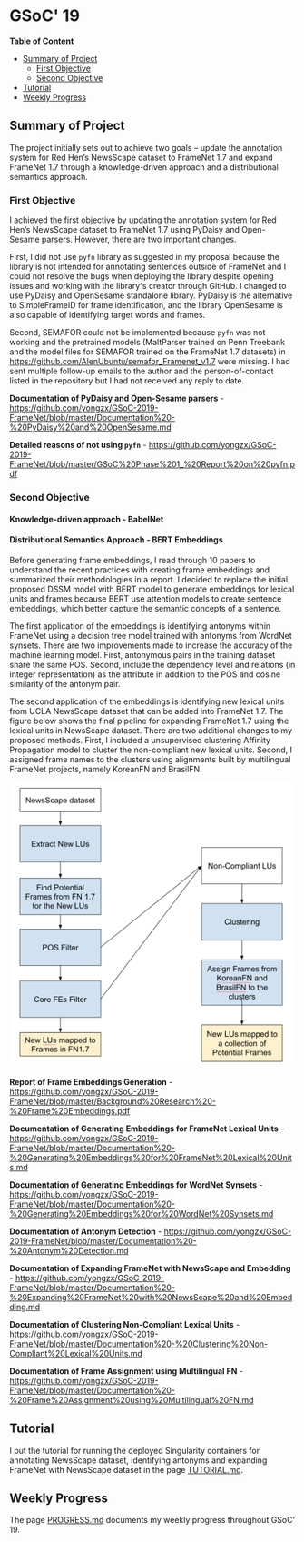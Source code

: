 # GSoC' 19

**Table of Content**
- [Summary of Project](#summary-of-project)
  - [First Objective](#first-objective)
  - [Second Objective](#second-objective)
- [Tutorial](#tutorial)
- [Weekly Progress](#weekly-progress)

## Summary of Project
The project initially sets out to achieve two goals – update the annotation system for Red Hen’s NewsScape dataset to FrameNet 1.7 and expand FrameNet 1.7 through a knowledge-driven approach and a distributional semantics approach. 


### First Objective
I achieved the first objective by updating the annotation system for Red Hen’s NewsScape dataset to FrameNet 1.7 using PyDaisy and Open-Sesame parsers. However, there are two important changes. 

First, I did not use `pyfn` library as suggested in my proposal because the library is not intended for annotating sentences outside of FrameNet and I could not resolve the bugs when deploying the library despite opening issues and working with the library's creator through GitHub. I changed to use PyDaisy and OpenSesame standalone library. PyDaisy is the alternative to SimpleFrameID for frame identification, and the library OpenSesame is also capable of identifying target words and frames. 

Second, SEMAFOR could not be implemented because `pyfn` was not working and the pretrained models (MaltParser trained on Penn Treebank and the model files for SEMAFOR trained on the FrameNet 1.7 datasets) in https://github.com/AlenUbuntu/semafor_Framenet_v1.7 were missing. I had sent multiple follow-up emails to the author and the person-of-contact listed in the repository but I had not received any reply to date.

**Documentation of PyDaisy and Open-Sesame parsers** - https://github.com/yongzx/GSoC-2019-FrameNet/blob/master/Documentation%20-%20PyDaisy%20and%20OpenSesame.md

**Detailed reasons of not using `pyfn`** - https://github.com/yongzx/GSoC-2019-FrameNet/blob/master/GSoC%20Phase%201_%20Report%20on%20pyfn.pdf


### Second Objective
#### Knowledge-driven approach - BabelNet


#### Distributional Semantics Approach - BERT Embeddings
Before generating frame embeddings, I read through 10 papers to understand the recent practices with creating frame embeddings and summarized their methodologies in a report. I decided to replace the initial proposed DSSM model with BERT model to generate embeddings for lexical units and frames because BERT use attention models to create sentence embeddings, which better capture the semantic concepts of a sentence.

The first application of the embeddings is identifying antonyms within FrameNet using a decision tree model trained with antonyms from WordNet synsets. There are two improvements made to increase the accuracy of the machine learning model. First, antonymous pairs in the training dataset share the same POS. Second, include the dependency level and relations (in integer representation) as the attribute in addition to the POS and cosine similarity of the antonym pair.

The second application of the embeddings is identifying new lexical units from UCLA NewsScape dataset that can be added into FrameNet 1.7. The figure below shows the final pipeline for expanding FrameNet 1.7 using the lexical units in NewsScape dataset. There are two additional changes to my proposed methods. First, I included a unsupervised clustering Affinity Propagation model to cluster the non-compliant new lexical units. Second, I assigned frame names to the clusters using alignments built by multilingual FrameNet projects, namely KoreanFN and BrasilFN. 

![Pipeline of Expanding FrameNet with NewsScape](https://github.com/yongzx/GSoC-2019-FrameNet/blob/master/images/Pipeline%20of%20Expanding%20FrameNet%20with%20NewsScape.png)


**Report of Frame Embeddings Generation** - https://github.com/yongzx/GSoC-2019-FrameNet/blob/master/Background%20Research%20-%20Frame%20Embeddings.pdf

**Documentation of Generating Embeddings for FrameNet Lexical Units** - https://github.com/yongzx/GSoC-2019-FrameNet/blob/master/Documentation%20-%20Generating%20Embeddings%20for%20FrameNet%20Lexical%20Units.md

**Documentation of Generating Embeddings for WordNet Synsets** - https://github.com/yongzx/GSoC-2019-FrameNet/blob/master/Documentation%20-%20Generating%20Embeddings%20for%20WordNet%20Synsets.md

**Documentation of Antonym Detection** - https://github.com/yongzx/GSoC-2019-FrameNet/blob/master/Documentation%20-%20Antonym%20Detection.md

**Documentation of Expanding FrameNet with NewsScape and Embedding** - https://github.com/yongzx/GSoC-2019-FrameNet/blob/master/Documentation%20-%20Expanding%20FrameNet%20with%20NewsScape%20and%20Embedding.md

**Documentation of Clustering Non-Compliant Lexical Units** - https://github.com/yongzx/GSoC-2019-FrameNet/blob/master/Documentation%20-%20Clustering%20Non-Compliant%20Lexical%20Units.md

**Documentation of Frame Assignment using Multilingual FN** - https://github.com/yongzx/GSoC-2019-FrameNet/blob/master/Documentation%20-%20Frame%20Assignment%20using%20Multilingual%20FN.md


## Tutorial
I put the tutorial for running the deployed Singularity containers for annotating NewsScape dataset, identifying antonyms and expanding FrameNet with NewsScape dataset in the page [TUTORIAL.md](https://github.com/yongzx/GSoC-2019-FrameNet/blob/master/TUTORIAL.md).


## Weekly Progress
The page [PROGRESS.md](https://github.com/yongzx/GSoC-2019-FrameNet/blob/master/PROGRESS.md) documents my weekly progress throughout GSoC' 19. 
